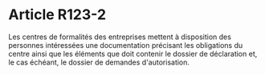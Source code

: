 # Article R123-2

Les centres de formalités des entreprises mettent à disposition des personnes intéressées une documentation précisant les obligations du centre ainsi que les éléments que doit contenir le dossier de déclaration et, le cas échéant, le dossier de demandes d'autorisation.

